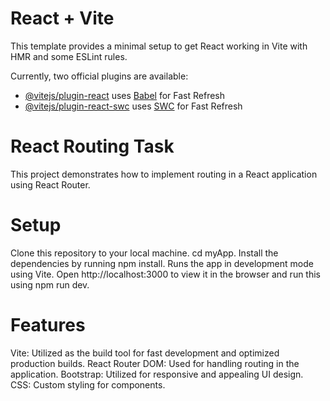 # React + Vite

This template provides a minimal setup to get React working in Vite with HMR and some ESLint rules.

Currently, two official plugins are available:

- [@vitejs/plugin-react](https://github.com/vitejs/vite-plugin-react/blob/main/packages/plugin-react/README.md) uses [Babel](https://babeljs.io/) for Fast Refresh
- [@vitejs/plugin-react-swc](https://github.com/vitejs/vite-plugin-react-swc) uses [SWC](https://swc.rs/) for Fast Refresh

 # React Routing Task
This project demonstrates how to implement routing in a React application using React Router.

 # Setup
Clone this repository to your local machine.
cd myApp.
Install the dependencies by running npm install.
Runs the app in development mode using Vite. Open http://localhost:3000 to view it in the browser and run this using npm run dev.
 # Features
Vite: Utilized as the build tool for fast development and optimized production builds.
React Router DOM: Used for handling routing in the application.
Bootstrap: Utilized for responsive and appealing UI design.
CSS: Custom styling for components.